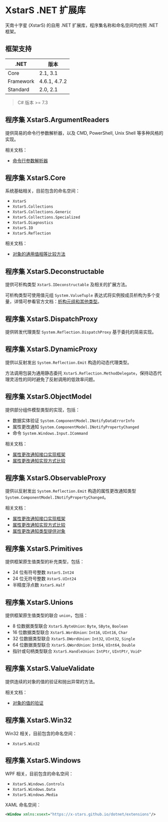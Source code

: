 ﻿# XstarS .NET 扩展库

天南十字星 (XstarS) 的自用 .NET 扩展库，程序集名称和命名空间均仿照 .NET 框架。

## 框架支持

| .NET      | 版本         |
| --------- | ------------ |
| Core      | 2.1, 3.1     |
| Framework | 4.6.1, 4.7.2 |
| Standard  | 2.0, 2.1     |

> C# 版本 >= 7.3

## 程序集 XstarS.ArgumentReaders

提供简易的命令行参数解析器，以及 CMD, PowerShell, Unix Shell 等多种风格的实现。

相关文档：

* [命令行参数解析器](Documentations/ArgumentReaders.md)

## 程序集 XstarS.Core

系统基础相关，目前包含的命名空间：

* `XstarS`
* `XstarS.Collections`
* `XstarS.Collections.Generic`
* `XstarS.Collections.Specialized`
* `XstarS.Diagnostics`
* `XstarS.IO`
* `XstarS.Reflection`

相关文档：

* [对象的通用值相等比较方法](Documentations/ValueEquals.md)

## 程序集 XstarS.Deconstructable

提供可析构类型 `XstarS.IDeconstructable` 及相关的扩展方法。

可析构类型可使用值元组 `System.ValueTuple` 表达式将实例按成员析构为多个变量，详情可参看官方文档：[析构元组和其他类型](https://docs.microsoft.com/zh-cn/dotnet/csharp/deconstruct)。

## 程序集 XstarS.DispatchProxy

提供转发代理类型 `System.Reflection.DispatchProxy` 基于委托的简易实现。

## 程序集 XstarS.DynamicProxy

提供以反射发出 `System.Reflection.Emit` 构造的动态代理类型。

方法调用包装为通用静态委托 `XstarS.Reflection.MethodDelegate`，保持动态代理灵活性的同时避免了反射调用的低效率问题。

## 程序集 XstarS.ObjectModel

提供部分组件模型类型的实现，包括：

* 数据实体验证 `System.ComponentModel.INotifyDataErrorInfo`
* 属性更改通知 `System.ComponentModel.INotifyPropertyChanged`
* 命令 `System.Windows.Input.ICommand`

相关文档：

* [属性更改通知接口实现框架](Documentations/ObservableObject.md)
* [属性更改通知实现方式比较](Documentations/ObservableObjectCompare.md)

## 程序集 XstarS.ObservableProxy

提供以反射发出 `System.Reflection.Emit` 构造的属性更改通知类型 `System.ComponentModel.INotifyPropertyChanged`。

相关文档：

* [属性更改通知接口实现框架](Documentations/ObservableObject.md)
* [属性更改通知实现方式比较](Documentations/ObservableObjectCompare.md)
* [属性更改通知类型提供对象](Documentations/ObservableTypeProvider.md)

## 程序集 XstarS.Primitives

提供框架原生值类型的补充类型，包括：

* 24 位有符号整数 `XstarS.Int24`
* 24 位无符号整数 `XstarS.UInt24`
* 半精度浮点数 `XstarS.Half`

## 程序集 XstarS.Unions

提供框架原生值类型的联合 `union`，包括：

* 8 位数据类型联合 `XstarS.ByteUnion`: `Byte`, `SByte`, `Boolean`
* 16 位数据类型联合 `XstarS.WordUnion`: `Int16`, `UInt16`, `Char`
* 32 位数据类型联合 `XstarS.DWordUnion`: `Int32`, `UInt32`, `Single`
* 64 位数据类型联合 `XstarS.QWordUnion`: `Int64`, `UInt64`, `Double`
* 指针或句柄类型联合 `XstarS.HandleUnion`: `IntPtr`, `UIntPtr`, `Void*`

## 程序集 XstarS.ValueValidate

提供连续的对象的值的验证和抛出异常的方法。

相关文档：

* [对象的值的验证](Documentations/ValueValidate.md)

## 程序集 XstarS.Win32

Win32 相关，目前包含的命名空间：

* `XstarS.Win32`

## 程序集 XstarS.Windows

WPF 相关，目前包含的命名空间：

* `XstarS.Windows.Controls`
* `XstarS.Windows.Data`
* `XstarS.Windows.Media`

XAML 命名空间：

``` XML
<Window xmlns:xsext="https://x-stars.github.io/dotnet/extensions"/>
```
